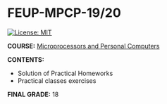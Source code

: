 # FEUP-MPCP-19/20
[![License: MIT](https://img.shields.io/badge/License-MIT-yellow.svg)](https://opensource.org/licenses/MIT)

**COURSE:** [Microprocessors and Personal Computers](https://sigarra.up.pt/feup/en/ucurr_geral.ficha_uc_view?pv_ocorrencia_id=459469)

**CONTENTS:** 
- Solution of Practical Homeworks 
- Practical classes exercises

**FINAL GRADE:** 18
